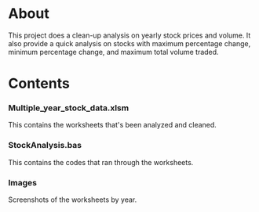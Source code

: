 # About
This project does a clean-up analysis on yearly stock prices and volume. It also provide a quick analysis on stocks with maximum percentage change, minimum percentage change, and maximum total volume traded. 
# Contents
### Multiple_year_stock_data.xlsm
This contains the worksheets that's been analyzed and cleaned.
### StockAnalysis.bas
This contains the codes that ran through the worksheets.
### Images
Screenshots of the worksheets by year.